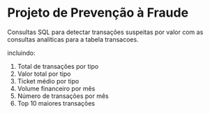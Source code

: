 # Projeto de Prevenção à Fraude
Consultas SQL para detectar transações suspeitas por valor com as consultas analíticas para a tabela transacoes.

incluindo:

1. Total de transações por tipo
2. Valor total por tipo
3. Ticket médio por tipo
4. Volume financeiro por mês
5. Número de transações por mês
6. Top 10 maiores transações
